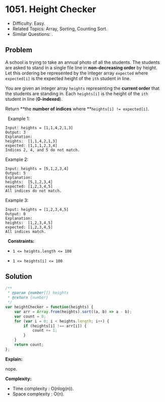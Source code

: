 # 1051. Height Checker

- Difficulty: Easy.
- Related Topics: Array, Sorting, Counting Sort.
- Similar Questions: .

## Problem

A school is trying to take an annual photo of all the students. The students are asked to stand in a single file line in **non-decreasing order** by height. Let this ordering be represented by the integer array `expected` where `expected[i]` is the expected height of the `ith` student in line.

You are given an integer array `heights` representing the **current order** that the students are standing in. Each `heights[i]` is the height of the `ith` student in line (**0-indexed**).

Return **the **number of indices** where **`heights[i] != expected[i]`.

 
Example 1:

```
Input: heights = [1,1,4,2,1,3]
Output: 3
Explanation: 
heights:  [1,1,4,2,1,3]
expected: [1,1,1,2,3,4]
Indices 2, 4, and 5 do not match.
```

Example 2:

```
Input: heights = [5,1,2,3,4]
Output: 5
Explanation:
heights:  [5,1,2,3,4]
expected: [1,2,3,4,5]
All indices do not match.
```

Example 3:

```
Input: heights = [1,2,3,4,5]
Output: 0
Explanation:
heights:  [1,2,3,4,5]
expected: [1,2,3,4,5]
All indices match.
```

 
**Constraints:**


	
- `1 <= heights.length <= 100`
	
- `1 <= heights[i] <= 100`



## Solution

```javascript
/**
 * @param {number[]} heights
 * @return {number}
 */
var heightChecker = function(heights) {
    var arr = Array.from(heights).sort((a, b) => a - b);
    var count = 0;
    for (var i = 0; i < heights.length; i++) {
        if (heights[i] !== arr[i]) {
            count += 1;
        }
    }
    return count;
};
```

**Explain:**

nope.

**Complexity:**

* Time complexity : O(nlog(n)).
* Space complexity : O(n).
